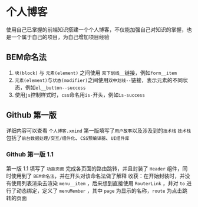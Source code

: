 # 个人博客
使用自己已掌握的前端知识搭建一个个人博客，不仅能加强自己对知识的掌握，也是一个属于自己的项目，为自己增加项目经验

## BEM命名法

1.  `块(block)` 与 `元素(element)` 之间使用 `双下划线__`链接，例如`form__item`
2. `元素(element)`与`状态(modifier)`之间使用`双中划线--`链接，表示元素的不同状态，例如`el__button--success`
3. 使用`js`控制样式时，`css`命名用`is-`开头，例如`is-success`

## Github 第一版
详细内容可以查看 `个人博客.xmind`
第一版填写了`用户故事`以及涉及到的`技术栈`
`技术栈`包括了`前台数据处理/交互/组件化`、`CSS预编译器`、`UI组件库`

### Github 第一版 1.1
第一版 1.1 填写了 `功能页面` 完成各页面的路由跳转，并且封装了 `Header` 组件，同时使用到了 `BEM命名法`，并在开头对该命名法做了解释
收获：在开始封装时，并没有使用列表渲染去渲染 `menu__item` ，后来想到直接使用 `RouterLink` ，并对 `to` 进行了动态绑定，定义了 `menuMember` ，其中 `page` 为显示的名称，`route` 为点击跳转的页面
